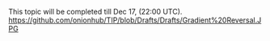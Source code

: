 This topic will be completed till Dec 17, (22:00 UTC).
https://github.com/onionhub/TIP/blob/Drafts/Drafts/Gradient%20Reversal.JPG
